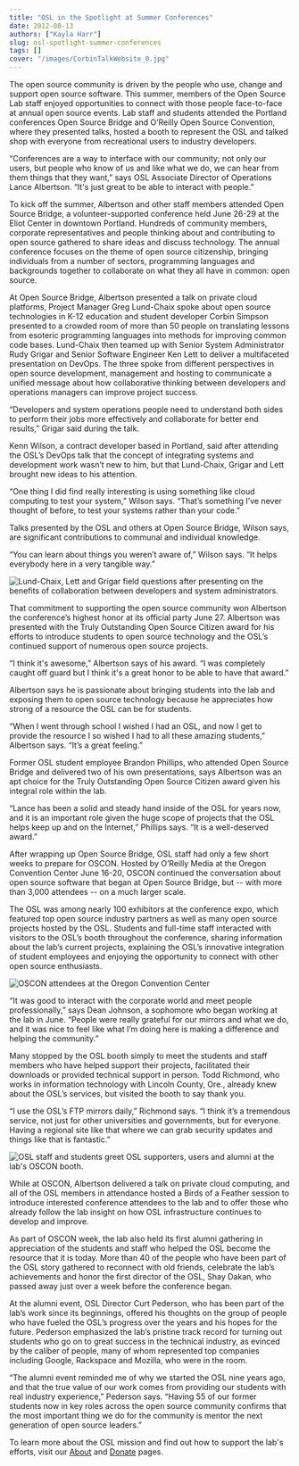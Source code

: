 ```yaml
---
title: "OSL in the Spotlight at Summer Conferences"
date: 2012-08-13
authors: ["Kayla Harr"]
slug: osl-spotlight-summer-conferences
tags: []
cover: "/images/CorbinTalkWebsite_0.jpg"
---
```


The open source community is driven by the people who use, change and support open source software. This summer, members
of the Open Source Lab staff enjoyed opportunities to connect with those people face-to-face at annual open source
events. Lab staff and students attended the Portland conferences Open Source Bridge and O’Reilly Open Source Convention,
where they presented talks, hosted a booth to represent the OSL and talked shop with everyone from recreational users to
industry developers.

“Conferences are a way to interface with our community; not only our users, but people who know of us and like what we
do, we can hear from them things that they want,” says OSL Associate Director of Operations Lance Albertson. “It's just
great to be able to interact with people.”

To kick off the summer, Albertson and other staff members attended Open Source Bridge, a volunteer-supported conference
held June 26-29 at the Eliot Center in downtown Portland. Hundreds of community members, corporate representatives and
people thinking about and contributing to open source gathered to share ideas and discuss technology. The annual
conference focuses on the theme of open source citizenship, bringing individuals from a number of sectors, programming
languages and backgrounds together to collaborate on what they all have in common: open source.

At Open Source Bridge, Albertson presented a talk on private cloud platforms, Project Manager Greg Lund-Chaix spoke
about open source technologies in K-12 education and student developer Corbin Simpson presented to a crowded room of
more than 50 people on translating lessons from esoteric programming languages into methods for improving common code
bases. Lund-Chaix then teamed up with Senior System Administrator Rudy Grigar and Senior Software Engineer Ken Lett to
deliver a multifaceted presentation on DevOps. The three spoke from different perspectives in open source development,
management and hosting to communicate a unified message about how collaborative thinking between developers and
operations managers can improve project success.

“Developers and system operations people need to understand both sides to perform their jobs more effectively and
collaborate for better end results,” Grigar said during the talk.

Kenn Wilson, a contract developer based in Portland, said after attending the OSL’s DevOps talk that the concept of
integrating systems and development work wasn’t new to him, but that Lund-Chaix, Grigar and Lett brought new ideas to
his attention.

“One thing I did find really interesting is using something like cloud computing to test your system,” Wilson says.
“That’s something I’ve never thought of before, to test your systems rather than your code.”

Talks presented by the OSL and others at Open Source Bridge, Wilson says, are significant contributions to communal and
individual knowledge.

“You can learn about things you weren’t aware of,” Wilson says. “It helps everybody here in a very tangible way.”

![Lund-Chaix, Lett and Grigar field questions after presenting on the benefits of collaboration between developers and system administrators.](/images/KenRudyGregTalkWebsite.jpg)

That commitment to supporting the open source community won Albertson the conference’s highest honor at its official
party June 27. Albertson was presented with the Truly Outstanding Open Source Citizen award for his efforts to introduce
students to open source technology and the OSL’s continued support of numerous open source projects.

“I think it's awesome,” Albertson says of his award. “I was completely caught off guard but I think it's a great honor
to be able to have that award.”

Albertson says he is passionate about bringing students into the lab and exposing them to open source technology because
he appreciates how strong of a resource the OSL can be for students.

“When I went through school I wished I had an OSL, and now I get to provide the resource I so wished I had to all these
amazing students,” Albertson says. “It’s a great feeling.”

Former OSL student employee Brandon Phillips, who attended Open Source Bridge and delivered two of his own
presentations, says Albertson was an apt choice for the Truly Outstanding Open Source Citizen award given his integral
role within the lab.

“Lance has been a solid and steady hand inside of the OSL for years now, and it is an important role given the huge
scope of projects that the OSL helps keep up and on the Internet,” Phillips says. “It is a well-deserved award.”

After wrapping up Open Source Bridge, OSL staff had only a few short weeks to prepare for OSCON. Hosted by O’Reilly
Media at the Oregon Convention Center June 16-20, OSCON continued the conversation about open source software that began
at Open Source Bridge, but -- with more than 3,000 attendees -- on a much larger scale.

The OSL was among nearly 100 exhibitors at the conference expo, which featured top open source industry partners as well
as many open source projects hosted by the OSL. Students and full-time staff interacted with visitors to the OSL’s booth
throughout the conference, sharing information about the lab’s current projects, explaining the OSL’s innovative
integration of student employees and enjoying the opportunity to connect with other open source enthusiasts.

![OSCON attendees at the Oregon Convention Center](/images/OSCONWelcomeWebsite.jpg)

“It was good to interact with the corporate world and meet people professionally,” says Dean Johnson, a sophomore who
began working at the lab in June. “People were really grateful for our mirrors and what we do, and it was nice to feel
like what I’m doing here is making a difference and helping the community.”

Many stopped by the OSL booth simply to meet the students and staff members who have helped support their projects,
facilitated their downloads or provided technical support in person. Todd Richmond, who works in information technology
with Lincoln County, Ore., already knew about the OSL’s services, but visited the booth to say thank you.

“I use the OSL’s FTP mirrors daily,” Richmond says. “I think it’s a tremendous service, not just for other universities
and governments, but for everyone. Having a regional site like that where we can grab security updates and things like
that is fantastic.”

![OSL staff and students greet OSL supporters, users and alumni at the lab's OSCON booth.](/images/OSCONBoothWebsite.jpg)

While at OSCON, Albertson delivered a talk on private cloud computing, and all of the OSL members in attendance hosted a
Birds of a Feather session to introduce interested conference attendees to the lab and to offer those who already follow
the lab insight on how OSL infrastructure continues to develop and improve.

As part of OSCON week, the lab also held its first alumni gathering in appreciation of the students and staff who helped
the OSL become the resource that it is today. More than 40 of the people who have been part of the OSL story gathered to
reconnect with old friends, celebrate the lab’s achievements and honor the first director of the OSL, Shay Dakan, who
passed away just over a week before the conference began.

At the alumni event, OSL Director Curt Pederson, who has been part of the lab’s work since its beginnings, offered his
thoughts on the group of people who have fueled the OSL’s progress over the years and his hopes for the future. Pederson
emphasized the lab’s pristine track record for turning out students who go on to great success in the technical
industry, as evinced by the caliber of people, many of whom represented top companies including Google, Rackspace and
Mozilla, who were in the room.

“The alumni event reminded me of why we started the OSL nine years ago, and that the true value of our work comes from
providing our students with real industry experience,” Pederson says. “Having 55 of our former students now in key roles
across the open source community confirms that the most important thing we do for the community is mentor the next
generation of open source leaders.”

To learn more about the OSL mission and find out how to support the lab's efforts, visit our [About](/about) and
[Donate](/donate) pages.
